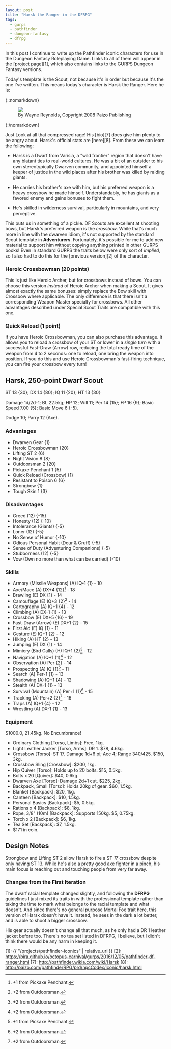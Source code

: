 ```yaml
---
layout: post
title: "Harsk the Ranger in the DFRPG"
tags:
  - gurps
  - pathfinder
  - dungeon-fantasy
  - dfrpg
---
```


In this post I continue to write up the Pathfinder iconic characters for use in
the Dungeon Fantasy Roleplaying Game. Links to all of them will appear in the
[project page][1], which also contains links to the GURPS Dungeon Fantasy
versions.

Today's template is the Scout, not because it's in order but because it's the
one I've written. This means today's character is Harsk the Ranger. Here he is:

{::nomarkdown}
<figure>
  <img src="{{ "/assets/Harsk.jpg" | absolute_url }}"/>
  <figcaption>By Wayne Reynolds, Copyright 2008 Paizo Publishing</figcaption>
</figure>
{:/nomarkdown}

Just Look at all that compressed rage! His [bio][7] does give him plenty to be
angry about. Harsk's official stats are [here][8]. From these we can learn the
following:

- Harsk is a Dwarf from Varisia, a "wild frontier" region that doesn't have any
  blatant ties to real-world cultures. He was a bit of an outsider to his own
  stereotypically Dwarven community, and appointed himself a keeper of justice
  in the wild places after his brother was killed by raiding giants.

- He carries his brother's axe with him, but his preferred weapon is a heavy
  crossbow he made himself. Understandably, he has giants as a favored enemy and
  gains bonuses to fight them.

- He's skilled in wilderness survival, particularly in mountains, and very
  perceptive.

This puts us in something of a pickle. DF Scouts are excellent at shooting bows,
but Harsk's preferred weapon is the _crossbow_. While that's much more in line
with the dwarven idiom, it's not supported by the standard Scout template in
**Adventurers**. Fortunately, it's possible for me to add new material to
support him without copying anything printed in other GURPS books! Even in
standard GURPS the traits below were only sort of _implied_, so I also had to do
this for the [previous version][2] of the character.

### Heroic Crossbowman (20 points)

This is just like Heroic Archer, but for crossbows instead of bows. You can
choose this version _instead_ of Heroic Archer when making a Scout. It gives
almost exactly the same bonuses: simply replace the Bow skill with Crossbow
where applicable. The only difference is that there isn't a corresponding Weapon
Master specialty for crossbows. All other advantages described under Special
Scout Traits are compatible with this one.

### Quick Reload (1 point)

If you have Heroic Crossbowman, you can also purchase this advantage. It allows
you to reload a crossbow of your ST or lower in a _single turn_ with a
successful Fast-Draw (Arrow) row, reducing the total ready time of the weapon
from 4 to 2 seconds: one to reload, one bring the weapon into position. If you
do this and use Heroic Crossbowman's fast-firing technique, you can fire your
crossbow every turn!

## Harsk, 250-point Dwarf Scout

ST 13 {30}; DX 14 {80}; IQ 11 {20}; HT 13 {30}

Damage 1d/2d-1; BL 22.5kg; HP 12; Will 11; Per 14 {15}; FP 16 {9}; Basic Speed
7.00 {5}; Basic Move 6 {-5}.

Dodge 10; Parry 12 (Axe).

### Advantages

- Dwarven Gear {1}
- Heroic Crossbowman {20}
- Lifting ST 2 {6}
- Night Vision 8 {8}
- Outdoorsman 2 {20}
- Pickaxe Penchant 1 {5}
- Quick Reload (Crossbow) {1}
- Resistant to Poison 6 {6}
- Strongbow {1}
- Tough Skin 1 {3}

### Disadvantages

- Greed (12) {-15}
- Honesty (12) {-10}
- Intolerance (Giants) {-5}
- Loner (12) {-5}
- No Sense of Humor {-10}
- Odious Personal Habit (Dour & Gruff) {-5}
- Sense of Duty (Adventuring Companions) {-5}
- Stubborness (12) {-5}
- Vow (Own no more than what can be carried) {-10}

### Skills

- Armory (Missile Weapons) (A) IQ-1 {1} - 10
- Axe/Mace (A) DX+4 {12}[^1] - 18
- Brawling (E) DX {1} - 14
- Camouflage (E) IQ+3 {2}[^2] - 14
- Cartography (A) IQ+1 {4} - 12
- Climbing (A) DX-1 {1} - 13
- Crossbow (E) DX+5 {16} - 19
- Fast-Draw (Arrow) (E) DX+1 {2} - 15
- First Aid (E) IQ {1} - 11
- Gesture (E) IQ+1 {2} - 12
- Hiking (A) HT {2} - 13
- Jumping (E) DX {1} - 14
- Mimicry (Bird Calls) (H) IQ+1 {2}[^2] - 12
- Navigation (A) IQ+1 {1}[^2] - 12
- Observation (A) Per {2} - 14
- Prospecting (A) IQ {1}[^1] - 11
- Search (A) Per-1 {1} - 13
- Shadowing (A) IQ+1 {4} - 12
- Stealth (A) DX-1 {1} - 13
- Survival (Mountain) (A) Per+1 {1}[^2] - 15
- Tracking (A) Per+2 {2}[^2] - 16
- Traps (A) IQ+1 {4} - 12
- Wrestling (A) DX-1 {1} - 13

### Equipment

$1000.0, 21.45kg. No Encumbrance!

- Ordinary Clothing [Torso, Limbs]: Free, 1kg.
- Light Leather Jacker [Torso, Arms]: DR 1. $78, 4.6kg.
- Crossbow [Torso]: ST 17. Damage 1d+6 pi; Acc 4; Range 340/425. $150, 3kg.
- Crossbow Sling [Crossbow]: $200, 1kg.
- Hip Quiver [Torso]: Holds up to 20 bolts. $15, 0.5kg.
- Bolts x 20 [Quiver]: $40, 0.6kg.
- Dwarven Axe [Torso]: Damage 2d+1 cut. $225, 2kg.
- Backpack, Small [Torso]: Holds 20kg of gear. $60, 1.5kg.
- Blanket [Backpack]: $20, 1kg.
- Canteen [Backpack]: $10, 1.5kg.
- Personal Basics [Backpack]: $5, 0.5kg.
- Rations x 4 [Backpack]: $8, 1kg.
- Rope, 3/8" (10m) [Backpack]: Supports 150kg. $5, 0.75kg.
- Torch x 2 [Backpack]: $6, 1kg.
- Tea Set [Backpack]: $7, 1.5kg.
- $171 in coin.

## Design Notes

Strongbow and Lifting ST 2 allow Harsk to fire a ST _17_ crossbow despite only
having ST 13. While he's also a pretty good axe fighter in a pinch, his main
focus is reaching out and touching people from very far away.

### Changes from the First Iteration

The dwarf racial template changed slightly, and following the **DFRPG**
guidelines I just mixed its traits in with the professional template rather than
taking the time to mark what belongs to the racial template and what
doesn't. And since there's no general purpose Mortal Foe trait here, this
version of Harsk doesn't have it. Instead, he sees in the dark a lot better, and
is able to shoot a bigger crossbow.

His gear actually doesn't change all that much, as he only had a DR 1 leather
jacket before too. There's no tea set listed in DFRPG, I believe, but I didn't
think there would be any harm in keeping it.

[^1]: +1 from Pickaxe Penchant.
[^2]: +2 from Outdoorsman.

[1]: {{ "/projects/pathfinder-iconics" | relative_url }}
[2]: https://bira.github.io/octopus-carnival/gurps/2016/12/05/pathfinder-df-ranger.html
[7]: http://pathfinder.wikia.com/wiki/Harsk
[8]: http://paizo.com/pathfinderRPG/prd/npcCodex/iconic/harsk.html
